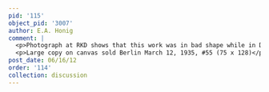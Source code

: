 ```yaml
---
pid: '115'
object_pid: '3007'
author: E.A. Honig
comment: |
  <p>Photograph at RKD shows that this work was in bad shape while in Dresden, with huge crack running straight across at about 1/3 of the way up the panel. </p>
  <p>Large copy on canvas sold Berlin March 12, 1935, #55 (75 x 128)</p>
post_date: 06/16/12
order: '114'
collection: discussion
---
```

